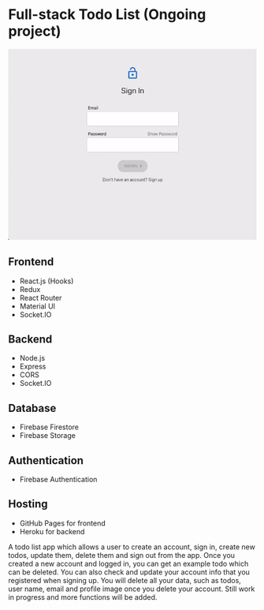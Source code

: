 # Full-stack Todo List (Ongoing project)

<img src="./fullstack-todo-video.gif" alt="fullstack-todo-video" height="auto" maxWidth="800px">

## Frontend

- React.js (Hooks)
- Redux
- React Router
- Material UI
- Socket.IO

## Backend

- Node.js
- Express
- CORS
- Socket.IO

## Database

- Firebase Firestore
- Firebase Storage

## Authentication

- Firebase Authentication

## Hosting

- GitHub Pages for frontend
- Heroku for backend

A todo list app which allows a user to create an account, sign in, create new todos, update them, delete them and sign out from the app.
Once you created a new account and logged in, you can get an example todo which can be deleted. You can also check and update your account info that you registered when signing up. You will delete all your data, such as todos, user name, email and profile image once you delete your account. Still work in progress and more functions will be added.
